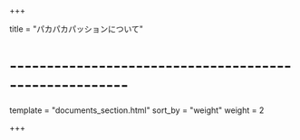 +++

title = "パカパカパッションについて"

# ------------------------------------------------------

template = "documents_section.html"
sort_by = "weight"
weight = 2

+++
